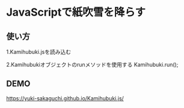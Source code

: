 JavaScriptで紙吹雪を降らす
===

使い方
---
1.Kamihubuki.jsを読み込む
	<script src="./Kamihubuki.js"></script>

2.Kamihubukiオブジェクトのrunメソッドを使用する
	Kamihubuki.run();

DEMO
---
https://yuki-sakaguchi.github.io/Kamihubuki.js/
